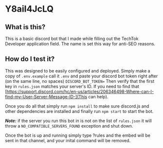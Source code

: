 # Y8aiI4JcLQ

## What is this?
This is a basic discord bot that I made while filling out the TechTok Developer application field. The name is set this way for anti-SEO reasons.

## How do I test it?

This was designed to be easily configured and deployed. Simply make a copy of `.env.example` call it `.env` and paste your discord bot token right after (on the same line, no spaces) `DISCORD_BOT_TOKEN=`
Then verify that the first key in `rules.json` matches your server's ID. If you need to find that [https://support.discord.com/hc/en-us/articles/206346498-Where-can-I-find-my-User-Server-Message-ID-](This can help).

Once you do all that simply run `npm install` to make sure discord.js and other dependencies are installed and finally run `npm start` to start the bot.

***Note:*** if the server you run this bot in is not on the list of `rules.json` it will throw a `NO_COMPATIBLE_SERVERS_FOUND` exception and shut down.

Once the bot is up and running simply type ?rules and the embed will be sent in that channel, and your inital command will be removed.


